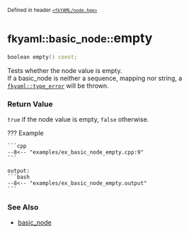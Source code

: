 <small>Defined in header [`<fkYAML/node.hpp>`](https://github.com/fktn-k/fkYAML/blob/develop/include/fkYAML/node.hpp)</small>

# <small>fkyaml::basic_node::</small>empty

```cpp
boolean empty() const;
```

Tests whether the node value is empty.  
If a basic_node is neither a sequence, mapping nor string, a [`fkyaml::type_error`](../exception/type_error.md) will be thrown.  

### **Return Value**

`true` if the node value is empty, `false` otherwise.

??? Example

    ```cpp
    --8<-- "examples/ex_basic_node_empty.cpp:9"
    ```

    output:
    ```bash
    --8<-- "examples/ex_basic_node_empty.output"
    ```

### **See Also**

* [basic_node](index.md)
